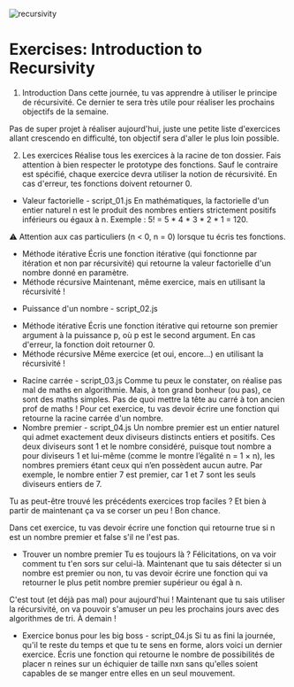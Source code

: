 ![recursivity](img_recursive.png)
# Exercises: Introduction to Recursivity
1. Introduction
Dans cette journée, tu vas apprendre à utiliser le principe de récursivité. Ce dernier te sera très utile pour réaliser les prochains objectifs de la semaine.

Pas de super projet à réaliser aujourd'hui, juste une petite liste d'exercices allant crescendo en difficulté, ton objectif sera d'aller le plus loin possible.

2. Les exercices
Réalise tous les exercices à la racine de ton dossier. Fais attention à bien respecter le prototype des fonctions. Sauf le contraire est spécifié, chaque exercice devra utiliser la notion de récursivité. En cas d'erreur, tes fonctions doivent retourner 0.

* Valeur factorielle - script_01.js
En mathématiques, la factorielle d'un entier naturel n est le produit des nombres entiers strictement positifs inférieurs ou égaux à n. Exemple : 5! = 5 * 4 * 3 * 2 * 1 = 120.   
   
⚠️ Attention aux cas particuliers (n < 0, n = 0) lorsque tu écris tes fonctions.
- Méthode itérative
Écris une fonction itérative (qui fonctionne par itération et non par récursivité) qui retourne la valeur factorielle d'un nombre donné en paramètre.
- Méthode récursive
Maintenant, même exercice, mais en utilisant la récursivité !
* Puissance d'un nombre - script_02.js
- Méthode itérative
Écris une fonction itérative qui retourne son premier argument à la puissance p, où p est le second argument. En cas d'erreur, la fonction doit retourner 0.
- Méthode récursive
Même exercice (et oui, encore...) en utilisant la récursivité !
* Racine carrée - script_03.js
Comme tu peux le constater, on réalise pas mal de maths en algorithmie. Mais, à ton grand bonheur (ou pas), ce sont des maths simples. Pas de quoi mettre la tête au carré à ton ancien prof de maths ! Pour cet exercice, tu vas devoir écrire une fonction qui retourne la racine carrée d'un nombre.
* Nombre premier - script_04.js
Un nombre premier est un entier naturel qui admet exactement deux diviseurs distincts entiers et positifs. Ces deux diviseurs sont 1 et le nombre considéré, puisque tout nombre a pour diviseurs 1 et lui-même (comme le montre l’égalité n = 1 × n), les nombres premiers étant ceux qui n’en possèdent aucun autre. Par exemple, le nombre entier 7 est premier, car 1 et 7 sont les seuls diviseurs entiers de 7.   
   
Tu as peut-être trouvé les précédents exercices trop faciles ? Et bien à partir de maintenant ça va se corser un peu ! Bon chance.   
   
Dans cet exercice, tu vas devoir écrire une fonction qui retourne true si n est un nombre premier et false s'il ne l'est pas.

- Trouver un nombre premier
Tu es toujours là ? Félicitations, on va voir comment tu t'en sors sur celui-là. Maintenant que tu sais détecter si un nombre est premier ou non, tu vas devoir écrire une fonction qui va retourner le plus petit nombre premier supérieur ou égal à n.   
   
C'est tout (et déjà pas mal) pour aujourd'hui ! Maintenant que tu sais utiliser la récursivité, on va pouvoir s'amuser un peu les prochains jours avec des algorithmes de tri. À demain !

* Exercice bonus pour les big boss - script_04.js
Si tu as fini la journée, qu'il te reste du temps et que tu te sens en forme, alors voici un dernier exercice. Écris une fonction qui retourne le nombre de possibilités de placer n reines sur un échiquier de taille nxn sans qu'elles soient capables de se manger entre elles en un seul mouvement.